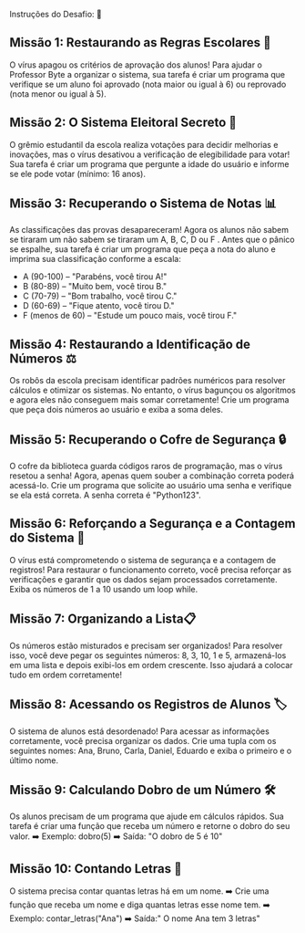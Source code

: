 Instruções do Desafio: 🚨

## Missão 1: Restaurando as Regras Escolares 📝 
O vírus apagou os critérios de aprovação dos alunos! Para ajudar o Professor Byte a organizar o sistema, sua tarefa é criar um programa que verifique se um aluno foi aprovado (nota maior ou igual à 6) ou reprovado (nota menor ou igual à 5).

## Missão 2: O Sistema Eleitoral Secreto 📝 
O grêmio estudantil da escola realiza votações para decidir melhorias e inovações, mas o vírus desativou a verificação de elegibilidade para votar! Sua tarefa é criar um programa que pergunte a idade do usuário e informe se ele pode votar (mínimo: 16 anos).

## Missão 3: Recuperando o Sistema de Notas 📊
As classificações das provas desapareceram! Agora os alunos não sabem se tiraram um não sabem se tiraram um A, B, C, D ou F . Antes que o pânico se espalhe, sua tarefa é criar um programa que peça a nota do aluno e imprima sua classificação conforme a escala:

- A (90-100) – "Parabéns, você tirou A!"
- B (80-89) – "Muito bem, você tirou B."
- C (70-79) – "Bom trabalho, você tirou C."
- D (60-69) – "Fique atento, você tirou D."
- F (menos de 60) – "Estude um pouco mais, você tirou F."

## Missão 4: Restaurando a Identificação de Números ⚖️
Os robôs da escola precisam identificar padrões numéricos para resolver cálculos e otimizar os sistemas. No entanto, o vírus bagunçou os algoritmos e agora eles não conseguem mais somar corretamente!
Crie um programa que peça dois números ao usuário e exiba a soma deles.

## Missão 5: Recuperando o Cofre de Segurança 🔒
O cofre da biblioteca guarda códigos raros de programação, mas o vírus resetou a senha! Agora, apenas quem souber a combinação correta poderá acessá-lo.
Crie um programa que solicite ao usuário uma senha e verifique se ela está correta. A senha correta é "Python123".

## Missão 6: Reforçando a Segurança e a Contagem do Sistema 💾
O vírus está comprometendo o sistema de segurança e a contagem de registros! Para restaurar o funcionamento correto, você precisa reforçar as verificações e garantir que os dados sejam processados corretamente.
  Exiba os números de 1 a 10 usando um loop while.  

## Missão 7: Organizando a Lista📋
Os números estão misturados e precisam ser organizados! 
Para resolver isso, você deve pegar os seguintes números: 8, 3, 10, 1 e 5, armazená-los em uma lista e depois exibi-los em ordem crescente. Isso ajudará a colocar tudo em ordem corretamente!  
## Missão 8: Acessando os Registros de Alunos 🏷️
O sistema de alunos está desordenado! Para acessar as informações corretamente, você precisa organizar os dados.
Crie uma tupla com os seguintes nomes: Ana, Bruno, Carla, Daniel, Eduardo e exiba o primeiro e o último nome.  

## Missão 9: Calculando Dobro de um Número 🛠️
Os alunos precisam de um programa que ajude em cálculos rápidos. 
Sua tarefa é criar uma função que receba um número e retorne o dobro do seu valor.
➡️ Exemplo: dobro(5)
➡️ Saída: "O dobro de 5 é 10"

## Missão 10: Contando Letras 🔄
O sistema precisa contar quantas letras há em um nome.
➡️ Crie uma função que receba um nome e diga quantas letras esse nome tem.
➡️ Exemplo: contar_letras("Ana")
➡️ Saída:" O nome Ana tem 3 letras"